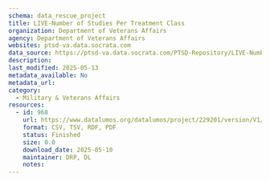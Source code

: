```yaml
---
schema: data_rescue_project 
title: LIVE-Number of Studies Per Treatment Class
organization: Department of Veterans Affairs
agency: Department of Veterans Affairs
websites: ptsd-va.data.socrata.com
data_source: https://ptsd-va.data.socrata.com/PTSD-Repository/LIVE-Number-of-Studies-Per-Treatment-Class/y7zw-dzxv
description: 
last_modified: 2025-05-13
metadata_available: No
metadata_url: 
category:
  - Military & Veterans Affairs 
resources:
  - id: 968
    url: https://www.datalumos.org/datalumos/project/229201/version/V1/view
    format: CSV, TSV, RDF, PDF
    status: Finished
    size: 0.0
    download_date: 2025-05-10
    maintainer: DRP, DL
    notes: 
---
```

